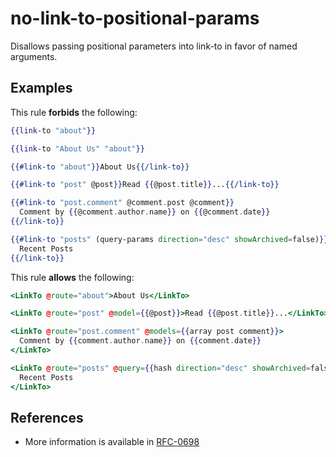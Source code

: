 # no-link-to-positional-params

Disallows passing positional parameters into link-to in favor of named arguments.

## Examples

This rule **forbids** the following:

```hbs
{{link-to "about"}}
```

```hbs
{{link-to "About Us" "about"}}
```

```hbs
{{#link-to "about"}}About Us{{/link-to}}
```

```hbs
{{#link-to "post" @post}}Read {{@post.title}}...{{/link-to}}
```

```hbs
{{#link-to "post.comment" @comment.post @comment}}
  Comment by {{@comment.author.name}} on {{@comment.date}}
{{/link-to}}
```

```hbs
{{#link-to "posts" (query-params direction="desc" showArchived=false)}}
  Recent Posts
{{/link-to}}
```

This rule **allows** the following:

```hbs
<LinkTo @route="about">About Us</LinkTo>
```

```hbs
<LinkTo @route="post" @model={{@post}}>Read {{@post.title}}...</LinkTo>
```

```hbs
<LinkTo @route="post.comment" @models={{array post comment}}>
  Comment by {{comment.author.name}} on {{comment.date}}
</LinkTo>
```

```hbs
<LinkTo @route="posts" @query={{hash direction="desc" showArchived=false}}>
  Recent Posts
</LinkTo>
```

## References

- More information is available in [RFC-0698](https://github.com/emberjs/rfcs/blob/master/text/0698-deprecate-link-to-positional-arguments.md)
